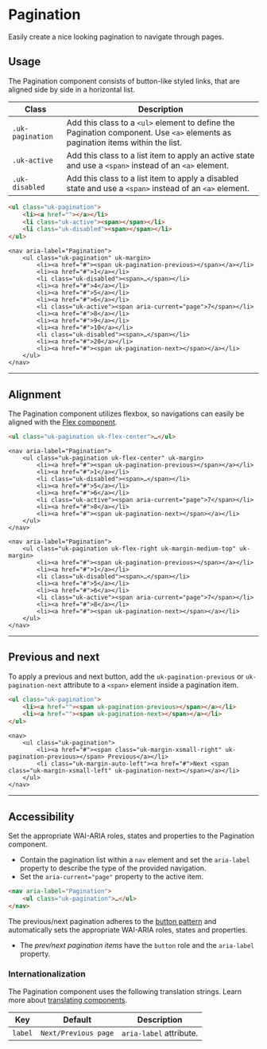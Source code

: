 # Pagination

<p class="uk-text-lead">Easily create a nice looking pagination to navigate through pages.</p>

## Usage

The Pagination component consists of button-like styled links, that are aligned side by side in a horizontal list.

| Class            | Description                                                                                                                    |
|------------------|--------------------------------------------------------------------------------------------------------------------------------|
| `.uk-pagination` | Add this class to a `<ul>` element to define the Pagination component. Use `<a>` elements as pagination items within the list. |
| `.uk-active`     | Add this class to a list item to apply an active state and use a `<span>` instead of an `<a>` element.                         |
| `.uk-disabled`   | Add this class to a list item to apply a disabled state and use a `<span>` instead of an `<a>` element.                        |

```html
<ul class="uk-pagination">
    <li><a href=""></a></li>
    <li class="uk-active"><span></span></li>
    <li class="uk-disabled"><span></span></li>
</ul>
```

```example
<nav aria-label="Pagination">
    <ul class="uk-pagination" uk-margin>
        <li><a href="#"><span uk-pagination-previous></span></a></li>
        <li><a href="#">1</a></li>
        <li class="uk-disabled"><span>…</span></li>
        <li><a href="#">4</a></li>
        <li><a href="#">5</a></li>
        <li><a href="#">6</a></li>
        <li class="uk-active"><span aria-current="page">7</span></li>
        <li><a href="#">8</a></li>
        <li><a href="#">9</a></li>
        <li><a href="#">10</a></li>
        <li class="uk-disabled"><span>…</span></li>
        <li><a href="#">20</a></li>
        <li><a href="#"><span uk-pagination-next></span></a></li>
    </ul>
</nav>
```

***

## Alignment

The Pagination component utilizes flexbox, so navigations can easily be aligned with the [Flex component](flex.md).

```html
<ul class="uk-pagination uk-flex-center">…</ul>
```

```example
<nav aria-label="Pagination">
    <ul class="uk-pagination uk-flex-center" uk-margin>
        <li><a href="#"><span uk-pagination-previous></span></a></li>
        <li><a href="#">1</a></li>
        <li class="uk-disabled"><span>…</span></li>
        <li><a href="#">5</a></li>
        <li><a href="#">6</a></li>
        <li class="uk-active"><span aria-current="page">7</span></li>
        <li><a href="#">8</a></li>
        <li><a href="#"><span uk-pagination-next></span></a></li>
    </ul>
</nav>

<nav aria-label="Pagination">
    <ul class="uk-pagination uk-flex-right uk-margin-medium-top" uk-margin>
        <li><a href="#"><span uk-pagination-previous></span></a></li>
        <li><a href="#">1</a></li>
        <li class="uk-disabled"><span>…</span></li>
        <li><a href="#">5</a></li>
        <li><a href="#">6</a></li>
        <li class="uk-active"><span aria-current="page">7</span></li>
        <li><a href="#">8</a></li>
        <li><a href="#"><span uk-pagination-next></span></a></li>
    </ul>
</nav>
```

***

## Previous and next

To apply a previous and next button, add the `uk-pagination-previous` or `uk-pagination-next` attribute to a `<span>` element inside a pagination item.

```html
<ul class="uk-pagination">
    <li><a href=""><span uk-pagination-previous></span></a></li>
    <li><a href=""><span uk-pagination-next></span></a></li>
</ul>
```

```example
<nav>
    <ul class="uk-pagination">
        <li><a href="#"><span class="uk-margin-xsmall-right" uk-pagination-previous></span> Previous</a></li>
        <li class="uk-margin-auto-left"><a href="#">Next <span class="uk-margin-xsmall-left" uk-pagination-next></span></a></li>
    </ul>
</nav>
```


***

## Accessibility

Set the appropriate WAI-ARIA roles, states and properties to the Pagination component.

- Contain the pagination list within a `nav` element and set the `aria-label` property to describe the type of the provided navigation.
- Set the `aria-current="page"` property to the active item.

```html
<nav aria-label="Pagination">
    <ul class="uk-pagination">…</ul>
</nav>
```

The previous/next pagination adheres to the [button pattern](https://www.w3.org/WAI/ARIA/apg/patterns/button/) and automatically sets the appropriate WAI-ARIA roles, states and properties.

- The *prev/next pagination items* have the `button` role and the `aria-label` property.

### Internationalization

The Pagination component uses the following translation strings. Learn more about [translating components](accessibility.md#internationalization).

| Key          | Default              | Description             |
|--------------|----------------------|-------------------------|
| `label`      | `Next/Previous page` | `aria-label` attribute. |
